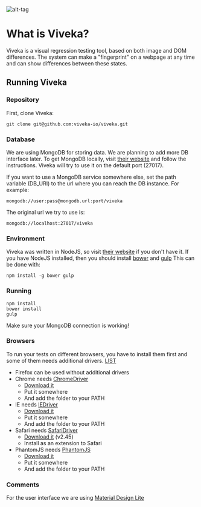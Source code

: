 ![alt-tag](http://viveka.io/viveka.png)

# What is Viveka?

Viveka is a visual regression testing tool, based on both image and DOM differences.
The system can make a "fingerprint" on a webpage at any time and can show differences
between these states.

## Running Viveka

### Repository

First, clone Viveka:

    git clone git@github.com:viveka-io/viveka.git

### Database

We are using MongoDB for storing data. We are planning to add more DB interface later.
To get MongoDB locally, visit [their website](https://www.mongodb.org/) and follow the instructions.
Viveka will try to use it on the default port (27017).

If you want to use a MongoDB service somewhere else, set the path variable (DB_URI) to the url where
you can reach the DB instance.
For example:

    mongodb://user:pass@mongodb.url:port/viveka

The original url we try to use is:

    mongodb://localhost:27017/viveka

### Environment

Viveka was written in NodeJS, so visit [their website](https://nodejs.org/en/) if you don't have it.
If you have NodeJS installed, then you should install [bower](http://bower.io/) and [gulp](http://gulpjs.com/)
This can be done with:

    npm install -g bower gulp

### Running
    npm install
    bower install
    gulp

Make sure your MongoDB connection is working!

### Browsers

To run your tests on different browsers, you have to install them first and some of them needs additional drivers. [LIST](http://www.seleniumhq.org/download/)

* Firefox can be used without additional drivers
* Chrome needs [ChromeDriver](https://sites.google.com/a/chromium.org/chromedriver/)
    * [Download it](https://sites.google.com/a/chromium.org/chromedriver/downloads)
    * Put it somewhere
    * And add the folder to your PATH
* IE needs [IEDriver](https://code.google.com/p/selenium/wiki/InternetExplorerDriver)
    * [Download it](http://selenium-release.storage.googleapis.com/index.html)
    * Put it somewhere
    * And add the folder to your PATH
* Safari needs [SafariDriver](https://code.google.com/p/selenium/wiki/SafariDriver)
    * [Download it](http://selenium-release.storage.googleapis.com/2.45/SafariDriver.safariextz) (v2.45)
    * Install as an extension to Safari
* PhantomJS needs [PhantomJS](http://phantomjs.org/)
    * [Download it](http://phantomjs.org/download.html)
    * Put it somewhere
    * And add the folder to your PATH

### Comments

For the user interface we are using [Material Design Lite](https://github.com/google/material-design-lite)

